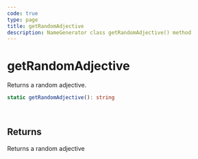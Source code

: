 ```yaml
---
code: true
type: page
title: getRandomAdjective
description: NameGenerator class getRandomAdjective() method
---
```


# getRandomAdjective

<SinceBadge version="2.19.0" />

Returns a random adjective.

```ts
static getRandomAdjective(): string
```

<br/>

## Returns

Returns a random adjective
